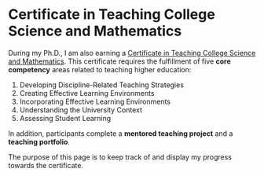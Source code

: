 # Certificate in Teaching College Science and Mathematics

During my Ph.D., I am also earning a [Certificate in Teaching College Science and Mathematics](https://natsci.msu.edu/students/future-students/graduate/certification-in-teaching/). This certificate requires the fulfillment of five **core competency** areas related to teaching higher education:

1. Developing Discipline-Related Teaching Strategies
2. Creating Effective Learning Environments
3. Incorporating Effective Learning Environments
4. Understanding the University Context
5. Assessing Student Learning

In addition, participants complete a **mentored teaching project** and a **teaching portfolio**.

The purpose of this page is to keep track of and display my progress towards the certificate. 

